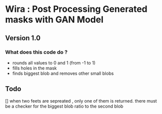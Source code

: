 # Wira : Post Processing Generated masks with GAN Model
## Version 1.0
### What does this code do ? 
* rounds all values to 0 and 1 (from -1 to 1)
* fills holes in the mask 
* finds biggest blob and removes other small blobs 

## Todo 
[] when two feets are sepreated , only one of them is returned. there must be a checker for the biggest blob ratio to the second blob
